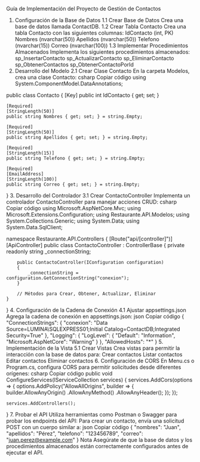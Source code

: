 Guía de Implementación del Proyecto de Gestión de Contactos
1. Configuración de la Base de Datos
1.1 Crear Base de Datos
Crea una base de datos llamada ContactDB.
1.2 Crear Tabla Contacto
Crea una tabla Contacto con las siguientes columnas:
IdContacto (int, PK)
Nombres (nvarchar(50))
Apellidos (nvarchar(50))
Telefono (nvarchar(15))
Correo (nvarchar(100))
1.3 Implementar Procedimientos Almacenados
Implementa los siguientes procedimientos almacenados:
sp_InsertarContacto
sp_ActualizarContacto
sp_EliminarContacto
sp_ObtenerContactos
sp_ObtenerContactoPorId
2. Desarrollo del Modelo
2.1 Crear Clase Contacto
En la carpeta Modelos, crea una clase Contacto:
csharp
Copiar código
using System.ComponentModel.DataAnnotations;

public class Contacto
{
    [Key]
    public int IdContacto { get; set; }

    [Required]
    [StringLength(50)]
    public string Nombres { get; set; } = string.Empty;

    [Required]
    [StringLength(50)]
    public string Apellidos { get; set; } = string.Empty;

    [Required]
    [StringLength(15)]
    public string Telefono { get; set; } = string.Empty;

    [Required]
    [EmailAddress]
    [StringLength(100)]
    public string Correo { get; set; } = string.Empty;
}
3. Desarrollo del Controlador
3.1 Crear ContactoController
Implementa un controlador ContactoController para manejar acciones CRUD:
csharp
Copiar código
using Microsoft.AspNetCore.Mvc;
using Microsoft.Extensions.Configuration;
using Restaurante.API.Modelos;
using System.Collections.Generic;
using System.Data;
using System.Data.SqlClient;

namespace Restaurante.API.Controllers
{
    [Route("api/[controller]")]
    [ApiController]
    public class ContactoController : ControllerBase
    {
        private readonly string _connectionString;

        public ContactoController(IConfiguration configuration)
        {
            _connectionString = configuration.GetConnectionString("conexion");
        }

        // Métodos para Crear, Obtener, Actualizar, Eliminar
    }
}
4. Configuración de la Cadena de Conexión
4.1 Ajustar appsettings.json
Agrega la cadena de conexión en appsettings.json:
json
Copiar código
{
  "ConnectionStrings": {
    "conexion": "Data Source=LUMINA\\SQLEXPRESS01;Initial Catalog=ContactDB;Integrated Security=True"
  },
  "Logging": {
    "LogLevel": {
      "Default": "Information",
      "Microsoft.AspNetCore": "Warning"
    }
  },
  "AllowedHosts": "*"
}
5. Implementación de la Vista
5.1 Crear Vistas
Crea vistas para permitir la interacción con la base de datos para:
Crear contactos
Listar contactos
Editar contactos
Eliminar contactos
6. Configuración de CORS
En Menu.cs o Program.cs, configura CORS para permitir solicitudes desde diferentes orígenes:
csharp
Copiar código
public void ConfigureServices(IServiceCollection services)
{
    services.AddCors(options =>
    {
        options.AddPolicy("AllowAllOrigins", builder =>
        {
            builder.AllowAnyOrigin()
                   .AllowAnyMethod()
                   .AllowAnyHeader();
        });
    });

    services.AddControllers();
}
7. Probar el API
Utiliza herramientas como Postman o Swagger para probar los endpoints del API:
Para crear un contacto, envía una solicitud POST con un cuerpo similar a:
json
Copiar código
{
  "nombres": "Juan",
  "apellidos": "Pérez",
  "telefono": "123456789",
  "correo": "juan.perez@example.com"
}
Nota
Asegúrate de que la base de datos y los procedimientos almacenados están correctamente configurados antes de ejecutar el API.
